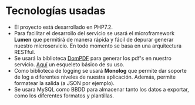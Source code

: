 # Tecnologías usadas

- El proyecto está desarrollado en PHP7.2.
- Para facilitar el desarrollo del servicio se usará el microframework **Lumen** que permitirá de manera rápida y fácil de depurar generar nuestro microservicio. En todo momento se basa en una arquitectura RESTful.
- Se usará la biblioteca [DomPDF](https://github.com/dompdf/dompdf) para generar los pdf's en nuestro servicio. [Aquí](https://github.com/dompdf/dompdf#quick-start) un esqueleto básico de su uso.
- Como biblioteca de logging se usará **Monolog** que permite dar soporte de log a diferentes niveles de nuestra aplicación. Además, permite formatear la salida (a JSON por ejemplo).
- Se usara MySQL como BBDD para almacenar tanto los datos a exportar, como los diferentes formatos y plantillas.
